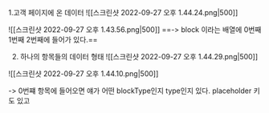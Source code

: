 1.고객 페이지에 온 데이터 
![[스크린샷 2022-09-27 오후 1.44.24.png|500]]

![[스크린샷 2022-09-27 오후 1.43.56.png|500]]
==-> block 이라는 배열에 0번째 1번째 2번째에 들어가 있다.== 

2. 하나의 항목들의 데이터 형태
![[스크린샷 2022-09-27 오후 1.44.29.png|500]]

![[스크린샷 2022-09-27 오후 1.44.10.png|500]]

-> 0번쨰 항목에 들어오면 얘가 어떤 blockType인지 type인지 있다. placeholder 키도 있고 


